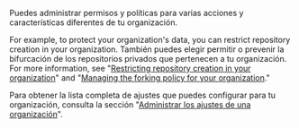 Puedes administrar permisos y políticas para varias acciones y características diferentes de tu organización.

For example, to protect your organization's data, you can restrict repository creation in your organization. También puedes elegir permitir o prevenir la bifurcación de los repositorios privados que pertenecen a tu organización. For more information, see "[Restricting repository creation in your organization](/organizations/managing-organization-settings/restricting-repository-creation-in-your-organization)" and "[Managing the forking policy for your organization](/organizations/managing-organization-settings/managing-the-forking-policy-for-your-organization)."

Para obtener la lista completa de ajustes que puedes configurar para tu organización, consulta la sección "[Administrar los ajustes de una organización](/organizations/managing-organization-settings)".
